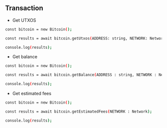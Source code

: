 ## Transaction

* Get UTXOS

``` bash
const bitcoin = new Bitcoin();

const results = await bitcoin.getUtxos(ADDRESS: string, NETWORK: Network);

console.log(results);
```

* Get balance

``` bash
const bitcoin = new Bitcoin();

const results = await bitcoin.getBalance(ADDRESS : string, NETWORK : Network);

console.log(results);
```

* Get estimated fees

``` bash
const bitcoin = new Bitcoin();

const results = await bitcoin.getEstimatedFees(NETWORK : Network);

console.log(results);
```